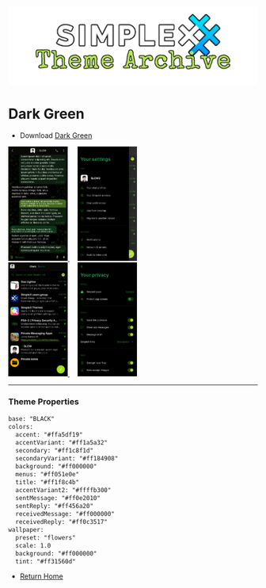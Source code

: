 ![SxC Theme Archive Banner](../resources/SxC_themeBanner.png)

# Dark Green

* Download [Dark Green](../themes/SxC_darkGreen.theme)

<a href="../screenshots/SxC_darkGreen01.jpg" target="_blank">
	<img src="../screenshots/SxC_darkGreen01.jpg" width="120">
</a>&nbsp;&nbsp;&nbsp;
<a href="../screenshots/SxC_darkGreen02.jpg" target="_blank">
	<img src="../screenshots/SxC_darkGreen02.jpg" width="120">
</a>
<br>
<a href="../screenshots/SxC_darkGreen03.jpg" target="_blank">
	<img src="../screenshots/SxC_darkGreen03.jpg" width="120">
</a>&nbsp;&nbsp;&nbsp;
<a href="../screenshots/SxC_darkGreen04.jpg" target="_blank">
	<img src="../screenshots/SxC_darkGreen04.jpg" width="120">
</a>

----
### Theme Properties
```
base: "BLACK"
colors:
  accent: "#ffa5df19"
  accentVariant: "#ff1a5a32"
  secondary: "#ff1c8f1d"
  secondaryVariant: "#ff184908"
  background: "#ff000000"
  menus: "#ff051e0e"
  title: "#ff1f8c4b"
  accentVariant2: "#ffffb300"
  sentMessage: "#ff0e2010"
  sentReply: "#ff456a20"
  receivedMessage: "#ff000000"
  receivedReply: "#ff0c3517"
wallpaper:
  preset: "flowers"
  scale: 1.0
  background: "#ff000000"
  tint: "#ff31560d"
```

* [Return Home](../)